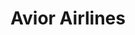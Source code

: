 ---
title: "Avior Airlines"
url: /catia-la-mar/avior-airlines-via-embarque-y-desembarque-del-terminal-nacional/
shop: Reisebüro
---